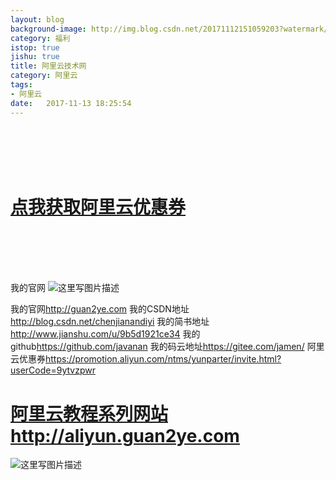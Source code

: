 ```yaml
---
layout: blog
background-image: http://img.blog.csdn.net/20171112151059203?watermark/2/text/aHR0cDovL2Jsb2cuY3Nkbi5uZXQvY2hlbmppYW5hbmRpeWk=/font/5a6L5L2T/fontsize/400/fill/I0JBQkFCMA==/dissolve/70/gravity/SouthEast
category: 福利
istop: true
jishu: true
title: 阿里云技术网
category: 阿里云
tags:
- 阿里云
date:   2017-11-13 18:25:54
---
```



<br>
<br>
<br>
<br>

# **[点我获取阿里云优惠券](https://promotion.aliyun.com/ntms/yunparter/invite.html?userCode=9ytvzpwr)**


<br>
<br>
<br>
<br>

我的官网
![这里写图片描述](http://img.blog.csdn.net/20171112150412172?watermark/2/text/aHR0cDovL2Jsb2cuY3Nkbi5uZXQvY2hlbmppYW5hbmRpeWk=/font/5a6L5L2T/fontsize/400/fill/I0JBQkFCMA==/dissolve/70/gravity/SouthEast)

我的官网<http://guan2ye.com>
我的CSDN地址<http://blog.csdn.net/chenjianandiyi>
我的简书地址<http://www.jianshu.com/u/9b5d1921ce34>
我的github<https://github.com/javanan>
我的码云地址<https://gitee.com/jamen/>
阿里云优惠券<https://promotion.aliyun.com/ntms/yunparter/invite.html?userCode=9ytvzpwr>


# **[阿里云教程系列网站http://aliyun.guan2ye.com](http://aliyun.guan2ye.com)**


![这里写图片描述](http://img.blog.csdn.net/20171112151059203?watermark/2/text/aHR0cDovL2Jsb2cuY3Nkbi5uZXQvY2hlbmppYW5hbmRpeWk=/font/5a6L5L2T/fontsize/400/fill/I0JBQkFCMA==/dissolve/70/gravity/SouthEast)
